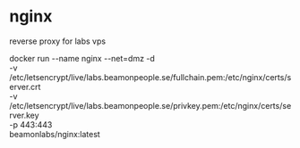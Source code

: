 # nginx
reverse proxy for labs vps

docker run --name nginx --net=dmz -d \
     -v /etc/letsencrypt/live/labs.beamonpeople.se/fullchain.pem:/etc/nginx/certs/server.crt \
     -v /etc/letsencrypt/live/labs.beamonpeople.se/privkey.pem:/etc/nginx/certs/server.key \
     -p 443:443 \
     beamonlabs/nginx:latest
